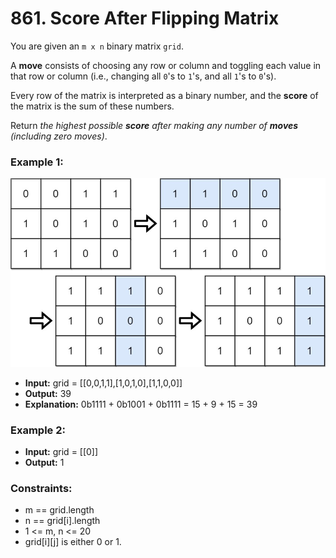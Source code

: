 # 861. Score After Flipping Matrix

You are given an `m x n` binary matrix `grid`.

A **move** consists of choosing any row or column and toggling each value in that row or column (i.e., changing all `0`'s to `1`'s, and all `1`'s to `0`'s).

Every row of the matrix is interpreted as a binary number, and the **score** of the matrix is the sum of these numbers.

Return *the highest possible **score** after making any number of **moves** (including zero moves)*.


### Example 1:
![](images/lc-toogle1.jpg)
- **Input:** grid = [[0,0,1,1],[1,0,1,0],[1,1,0,0]]
- **Output:** 39
- **Explanation:** 0b1111 + 0b1001 + 0b1111 = 15 + 9 + 15 = 39

### Example 2:
- **Input:** grid = [[0]]
- **Output:** 1
 

### Constraints:
- m == grid.length
- n == grid[i].length
- 1 <= m, n <= 20
- grid[i][j] is either 0 or 1.
